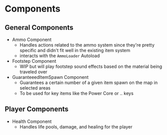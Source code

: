 # Components

## General Components
- Ammo Component
    - Handles actions related to the ammo system since they're pretty specific and didn't fit well in the existing item system
    - interacts with the `AmmoLoader` Autoload
- Footstep Component
    - WIP but will play footstep sound effects based on the material being traveled over
- GuaranteeedItemSpawn Component
    - Guarantees a certain number of a given item spawn on the map in selected areas
    - To be used for key items like the Power Core or .. keys
## Player Components
- Health Component
  - Handles life pools, damage, and healing for the player
